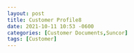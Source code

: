 ```yaml
---
layout: post
title: Customer Profile8
date: 2021-10-11 10:53 -0600
categories: [Customer Documents,Suncor]
tags: [Customer]
---
```

